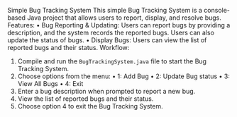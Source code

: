 Simple Bug Tracking System 
This simple Bug Tracking System is a console-based Java project that allows users to report, display, and resolve bugs. 
Features:
•	Bug Reporting & Updating: Users can report bugs by providing a description, and the system records the reported bugs. Users can also update the status of bugs.
•	Display Bugs: Users can view the list of reported bugs and their status.
Workflow:
1. Compile and run the `BugTrackingSystem.java` file to start the Bug Tracking System.
2. Choose options from the menu:
•	1: Add Bug
•	2: Update Bug status
•	3: View All Bugs
•	4: Exit
3. Enter a bug description when prompted to report a new bug.
4. View the list of reported bugs and their status.
5. Choose option 4 to exit the Bug Tracking System.

